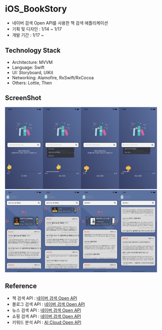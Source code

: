 # iOS_BookStory
* 네이버 검색 Open API를 사용한 책 검색 애플리케이션
* 기획 및 디자인 : 1/14 ~ 1/17
* 개발 기간 : 1/17 ~

## Technology Stack
* Architecture: MVVM
* Language: Swift
* UI: Storyboard, UIKit
* Networking: Alamofire, RxSwift/RxCocoa
* Others: Lottie, Then

## ScreenShot
<img src="./screen-1.png" width=1000 />

<img src="./screen-2.png" width=1000 />

## Reference
* 책 검색 API : [네이버 검색 Open API](https://developers.naver.com/docs/search/book/)
* 블로그 검색 API : [네이버 검색 Open API](https://developers.naver.com/docs/search/blog/)
* 뉴스 검색 API : [네이버 검색 Open API](https://developers.naver.com/docs/search/news/)
* 쇼핑 검색 API : [네이버 검색 Open API](https://developers.naver.com/docs/search/shopping/)
* 키워드 분석 API : [AI Cloud Open API](https://www.saltlux.ai/)

